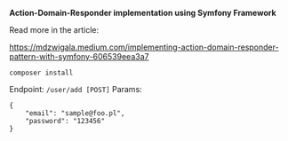**Action-Domain-Responder implementation using Symfony Framework**

Read more in the article:

https://mdzwigala.medium.com/implementing-action-domain-responder-pattern-with-symfony-606539eea3a7

`composer install`

Endpoint:
`/user/add [POST]`
Params:
```
{
    "email": "sample@foo.pl",
    "password": "123456"
}
```
